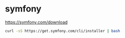 # symfony

https://symfony.com/download

```bash
curl -sS https://get.symfony.com/cli/installer | bash
```
